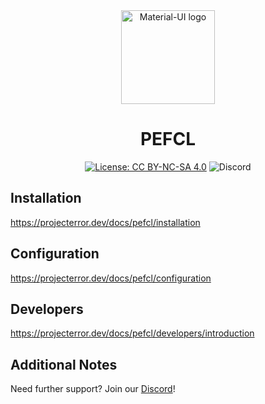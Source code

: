 <div align="center">
    <img href="https://projecterror.dev" width="150" src="https://i.tasoagc.dev/c1pD" alt="Material-UI logo" />
</div>
<h1 align="center">PEFCL</h1>

<div align="center">

[![License: CC BY-NC-SA 4.0](https://img.shields.io/badge/License-CC_BY--NC--SA_4.0-lightgrey.svg)](https://creativecommons.org/licenses/by-nc-sa/4.0/)
![Discord](https://img.shields.io/discord/791854454760013827?label=Our%20Discord)

</div>

## Installation

https://projecterror.dev/docs/pefcl/installation



## Configuration

https://projecterror.dev/docs/pefcl/configuration



## Developers

https://projecterror.dev/docs/pefcl/developers/introduction 


## Additional Notes

Need further support? Join our [Discord](https://discord.com/invite/HYwBjTbAY5)!

